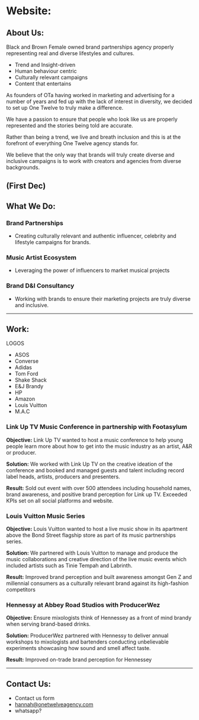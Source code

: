 # Website:

## About Us:

Black and Brown Female owned brand partnerships agency properly representing real and diverse lifestyles and cultures.

- Trend and Insight-driven
- Human behaviour centric
- Culturally relevant campaigns
- Content that entertains

As founders of OTa having worked in marketing and advertising for a number of years and fed up with the lack of interest in diversity, we decided to set up One Twelve to truly make a difference.

We have a passion to ensure that people who look like us are properly represented and the stories being told are accurate.

Rather than being a trend, we live and breath inclusion and this is at the forefront of everything One Twelve agency stands for.

We believe that the only way that brands will truly create diverse and inclusive campaigns is to work with creators and agencies from diverse backgrounds.

(First Dec)
----------------------------------------------------------------------------------------------------------------
## What We Do:

### Brand Partnerships
- Creating culturally relevant and authentic influencer, celebrity and lifestyle campaigns for brands.

### Music Artist Ecosystem
- Leveraging the power of influencers to market musical projects

### Brand D&I Consultancy
- Working with brands to ensure their marketing projects are truly diverse and inclusive.

----------------------------------------------------------------------------------------------------------------
## Work:

LOGOS

- ASOS
- Converse
- Adidas
- Tom Ford
- Shake Shack
- E&J Brandy
- HP
- Amazon
- Louis Vuitton
- M.A.C

### **Link Up TV Music Conference in partnership with Footasylum**

**Objective:**  Link Up TV wanted to host a music conference to help young people learn more about how to get into the music industry as an artist, A&R or producer.

**Solution:** We worked with Link Up TV on the creative ideation of the conference and booked and managed guests and talent including record label heads, artists, producers and presenters.

**Result:** Sold out event with over 500 attendees including household names, brand awareness, and positive brand perception for Link up TV. Exceeded KPIs set on all social platforms and website.

### **Louis Vuitton Music Series**

**Objective:**  Louis Vuitton wanted to host a live music show in its apartment above the Bond Street flagship store as part of its music partnerships series.

**Solution:** We partnered with Louis Vuitton to manage and produce the music collaborations and creative direction of the live music events which included artists such as Tinie Tempah and Labrinth.

**Result:** Improved brand perception and built awareness amongst Gen Z and millennial consumers as a culturally relevant brand against its high-fashion competitors

### **Hennessy at Abbey Road Studios with ProducerWez**

**Objective:**  Ensure mixologists think of Hennessey as a front of mind brandy when serving brand-based drinks.

**Solution:** ProducerWez partnered with Hennessy to deliver annual workshops to mixologists and bartenders conducting unbelievable experiments showcasing how sound and smell affect taste.

**Result:** Improved on-trade brand perception for Hennessey

----------------------------------------------------------------------------------------------------------------
## Contact Us:

- Contact us form
- hannah@onetwelveagency.com
- whatsapp?
